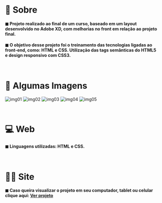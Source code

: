 # 📌 Sobre

#### <p>◼ Projeto realizado ao final de um curso, baseado em um layout desenvolvido no Adobe XD, com melhorias no front em relação ao projeto final.</p>

#### <p>◼ O objetivo desse projeto foi o treinamento das tecnologias ligadas ao front-end, como: HTML e CSS. Utilização das tags semânticas do HTML5 e design responsivo com CSS3.</p>

<br>

# 📍 Algumas Imagens

![img01](https://user-images.githubusercontent.com/64800211/143725415-baafc384-10e4-40c6-8072-cd9d6fd84cea.jpg)
![img02](https://user-images.githubusercontent.com/64800211/143725411-0a450a2b-4611-48c4-a668-66ae1cbe37e4.jpg)
![img03](https://user-images.githubusercontent.com/64800211/143725412-7a524434-ee9d-4e6d-8876-75a9b6d951d8.jpg)
![img04](https://user-images.githubusercontent.com/64800211/143725413-940d863f-fe76-4c4e-aca5-5ee6a9cad588.jpg)
![img05](https://user-images.githubusercontent.com/64800211/143725414-2057b4b3-e110-471e-b3c2-8d17e31994bc.jpg)

<br>

# 💻 Web
#### ◼ Linguagens utilizadas: HTML e CSS.

<br>

# 👨‍💻 Site
#### ◼ Caso queira visualizar o projeto em seu computador, tablet ou celular clique aqui: <a href="https://agencia-marketing-torrico.netlify.app">Ver projeto</a>
